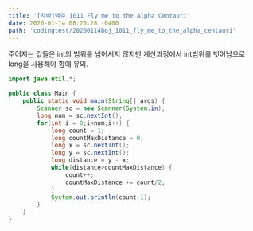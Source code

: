 ```yaml
---
title: '[자바]백준 1011 Fly me to the Alpha Centauri'
date: 2020-01-14 08:26:28 -0400
path: 'codingtest/20200114boj_1011_fly_me_to_the_alpha_centauri'
---
```


주어지는 값들은 int의 범위를 넘어서지 않지만 계산과정에서 int범위를 벗어남으로 long을 사용해야 함에 유의.

```java
import java.util.*;

public class Main {
	public static void main(String[] args) {
		Scanner sc = new Scanner(System.in);
		long num = sc.nextInt();
		for(int i = 0;i<num;i++) {
			long count = 1;
			long countMaxDistance = 0;
			long x = sc.nextInt();
			long y = sc.nextInt();
			long distance = y - x;
			while(distance>countMaxDistance) {
				count++;
				countMaxDistance += count/2;
			}
			System.out.println(count-1);
		}
	}
}
```
